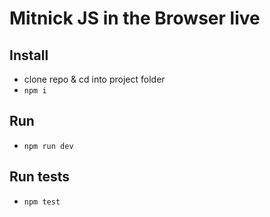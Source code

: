 # Mitnick JS in the Browser live

## Install
- clone repo & cd into project folder
- `npm i`

## Run
- `npm run dev`

## Run tests
- `npm test`